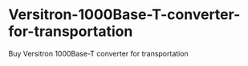 # Versitron-1000Base-T-converter-for-transportation
Buy Versitron 1000Base-T converter for transportation
